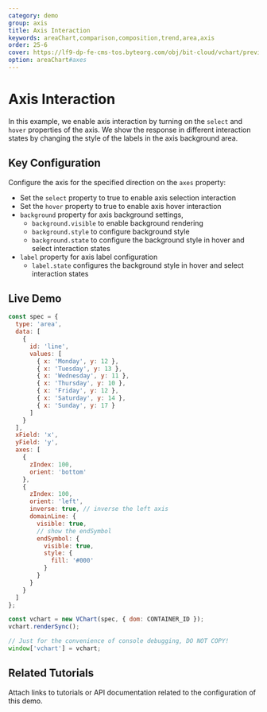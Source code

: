 ```yaml
---
category: demo
group: axis
title: Axis Interaction
keywords: areaChart,comparison,composition,trend,area,axis
order: 25-6
cover: https://lf9-dp-fe-cms-tos.byteorg.com/obj/bit-cloud/vchart/preview/axis/interactive.png
option: areaChart#axes
---
```


# Axis Interaction

In this example, we enable axis interaction by turning on the `select` and `hover` properties of the axis. We show the response in different interaction states by changing the style of the labels in the axis background area.

## Key Configuration

Configure the axis for the specified direction on the `axes` property:

- Set the `select` property to true to enable axis selection interaction
- Set the `hover` property to true to enable axis hover interaction
- `background` property for axis background settings,
  - `background.visible` to enable background rendering
  - `background.style` to configure background style
  - `background.state` to configure the background style in hover and select interaction states
- `label` property for axis label configuration
  - `label.state` configures the background style in hover and select interaction states

## Live Demo

```javascript livedemo
const spec = {
  type: 'area',
  data: [
    {
      id: 'line',
      values: [
        { x: 'Monday', y: 12 },
        { x: 'Tuesday', y: 13 },
        { x: 'Wednesday', y: 11 },
        { x: 'Thursday', y: 10 },
        { x: 'Friday', y: 12 },
        { x: 'Saturday', y: 14 },
        { x: 'Sunday', y: 17 }
      ]
    }
  ],
  xField: 'x',
  yField: 'y',
  axes: [
    {
      zIndex: 100,
      orient: 'bottom'
    },
    {
      zIndex: 100,
      orient: 'left',
      inverse: true, // inverse the left axis
      domainLine: {
        visible: true,
        // show the endSymbol
        endSymbol: {
          visible: true,
          style: {
            fill: '#000'
          }
        }
      }
    }
  ]
};

const vchart = new VChart(spec, { dom: CONTAINER_ID });
vchart.renderSync();

// Just for the convenience of console debugging, DO NOT COPY!
window['vchart'] = vchart;
```

## Related Tutorials

Attach links to tutorials or API documentation related to the configuration of this demo.
